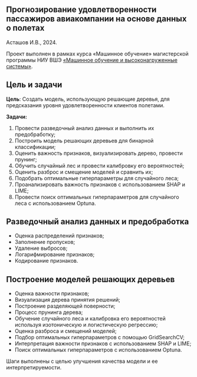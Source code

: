 ## Прогнозирование удовлетворенности пассажиров авиакомпании на основе данных о полетах

Асташов И.В., 2024.

Проект выполнен в рамках курса «Машинное обучение» магистерской программы НИУ ВШЭ [«Машинное обучение и высоконагруженные системы»](https://www.hse.ru/ma/mlds/).

## Цель и задачи

**Цель**: Создать модель, использующую решающие деревья, для предсказания уровня удовлетворенности клиентов полетами.

**Задачи:**

1. Провести разведочный анализ данных и выполнить их предобработку;
2. Построить модель решающих деревьев для бинарной классификации;
3. Оценить важность признаков, визуализировать дерево, провести прунинг;
4. Обучить случайный лес и провести калибровку его вероятностей;
5. Оценить разброс и смещение моделей и сравнить их;
6. Подобрать оптимальные гиперпараметры для случайного леса;
7. Проанализировать важность признаков с использованием SHAP и LIME;
8. Провести поиск оптимальных гиперпараметров для случайного леса с использованием Optuna.

## Разведочный анализ данных и предобработка 

- Оценка распределений признаков;
- Заполнение пропусков;
- Удаление выбросов;
- Логарифмирование признаков;
- Кодирование признаков.

## Построение моделей решающих деревьев

- Оценка важности признаков;
- Визуализация дерева принятия решений;
- Построение разделяющей поверности;
- Процесс прунинга дерева;
- Обучение случайного леса и калибровка его вероятностей используя изотоническую и логистическую регрессию;
- Оценка разброса и смещений моделей;
- Подбор оптимальных гиперпараметров с помощью GridSearchCV;
- Интерпретация важности признаков с использованием SHAP и LIME;
- Поиск оптимальных гиперпараметров с использованием Optuna.

Шаги выполнены с целью улучшения качества модели и ее интерпретируемости.